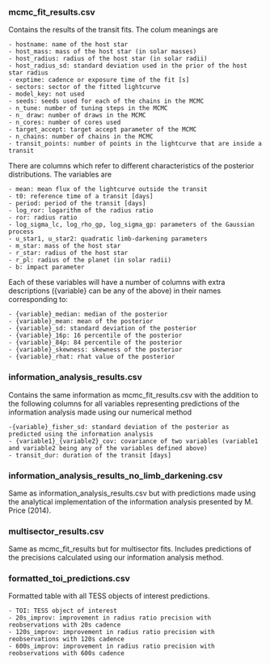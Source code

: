 ### mcmc_fit_results.csv

Contains the results of the transit fits. The colum meanings are

```{style="max_height:100px"}
- hostname: name of the host star
- host_mass: mass of the host star (in solar masses)
- host_radius: radius of the host star (in solar radii)
- host_radius_sd: standard deviation used in the prior of the host star radius
- exptime: cadence or exposure time of the fit [s]
- sectors: sector of the fitted lightcurve
- model_key: not used
- seeds: seeds used for each of the chains in the MCMC
- n_tune: number of tuning steps in the MCMC
- n_ draw: number of draws in the MCMC
- n_cores: number of cores used
- target_accept: target accept parameter of the MCMC
- n_chains: number of chains in the MCMC
- transit_points: number of points in the lightcurve that are inside a transit
```
There are columns which refer to different characteristics of the posterior distributions. The variables are

```{style="max_height:100px"}
- mean: mean flux of the lightcurve outside the transit
- t0: reference time of a transit [days]
- period: period of the transit [days]
- log_ror: logarithm of the radius ratio
- ror: radius ratio
- log_sigma_lc, log_rho_gp, log_sigma_gp: parameters of the Gaussian process
- u_star1, u_star2: quadratic limb-darkening parameters
- m_star: mass of the host star
- r_star: radius of the host star
- r_pl: radius of the planet (in solar radii)
- b: impact parameter
```
Each of these variables will have a number of columns with extra descriptions ({variable} can be any of the above) in their names corresponding to:

```{style="max_height:100px"}
- {variable}_median: median of the posterior
- {variable}_mean: mean of the posterior
- {variable}_sd: standard deviation of the posterior
- {variable}_16p: 16 percentile of the posterior
- {variable}_84p: 84 percentile of the posterior
- {variable}_skewness: skewness of the posterior
- {variable}_rhat: rhat value of the posterior
```

### information_analysis_results.csv

Contains the same information as mcmc_fit_results.csv with the addition to the following columns for all variables representing predictions of the information analysis made using our numerical method

```{style="max_height:100px"}
-{variable}_fisher_sd: standard deviation of the posterior as predicted using the information analysis
- {variable1}_{variable2}_cov: covariance of two variables (variable1 and variable2 being any of the variables defined above)
- transit_dur: duration of the transit [days]
```

### information_analysis_results_no_limb_darkening.csv

Same as information_analysis_results.csv but with predictions made using the analytical implementation of the information analysis presented by M. Price (2014).

### multisector_results.csv

Same as mcmc_fit_results but for multisector fits. Includes predictions of the precisions calculated using our information analysis method.

### formatted_toi_predictions.csv

Formatted table with all TESS objects of interest predictions.

```
- TOI: TESS object of interest
- 20s_improv: improvement in radius ratio precision with reobservations with 20s cadence
- 120s_improv: improvement in radius ratio precision with reobservations with 120s cadence
- 600s_improv: improvement in radius ratio precision with reobservations with 600s cadence
```
